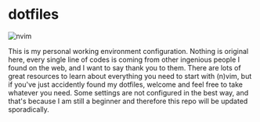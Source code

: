 # dotfiles

![nvim](./nvim/extra/demo.gif)

This is my personal working environment configuration. Nothing is original here, every single line of codes is coming from other ingenious people I found on the web, and I want to say thank you to them. There are lots of great resources to learn about everything you need to start with (n)vim, but if you've just accidently found my dotfiles, welcome and feel free to take whatever you need. Some settings are not configured in the best way, and that's because I am still a beginner and therefore this repo will be updated sporadically.
